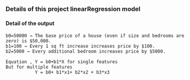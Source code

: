 ### Details of this project linearRegression model
#### Detail of the output 
```
b0​=50000 → The base price of a house (even if size and bedrooms are zero) is $50,000.
b1​=100 → Every 1 sq ft increase increases price by $100.
b2​=5000 → Every additional bedroom increases price by $5000.

Equation , Y = b0+b1*X for single features
But for multiple features
           Y = b0+ b1*x1+ b2*x2 + b3*x3


```
